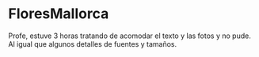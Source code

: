 # FloresMallorca
Profe, estuve 3 horas tratando de acomodar el texto y las fotos y no pude. Al igual que algunos detalles de fuentes y tamaños.

